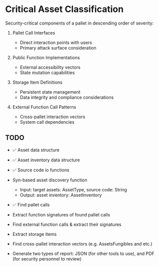 # Critical Asset Classification
Security-critical components of a pallet in descending order of severity:

1. Pallet Call Interfaces
   - Direct interaction points with users
   - Primary attack surface consideration

2. Public Function Implementations
   - External accessibility vectors
   - State mutation capabilities

3. Storage Item Definitions
   - Persistent state management
   - Data integrity and compliance considerations

4. External Function Call Patterns
   - Cross-pallet interaction vectors
   - System call dependencies

## TODO
- ✅ Asset data structure
- ✅ Asset inventory data structure
- ✅ Source code io functions
- Syn-based asset discovery function
   - Input: target assets: AssetType, source code: String
   - Output: asset inventory: AssetInventory


- ✅ Find pallet calls
- Extract function signatures of found pallet calls
- Find external function calls & extract their signatures
- Extract storage items
- Find cross-pallet interaction vectors (e.g. AssetsFungibles and etc.)
- Generate two types of report: JSON (for other tools to use), and PDF (for security personnel to review)